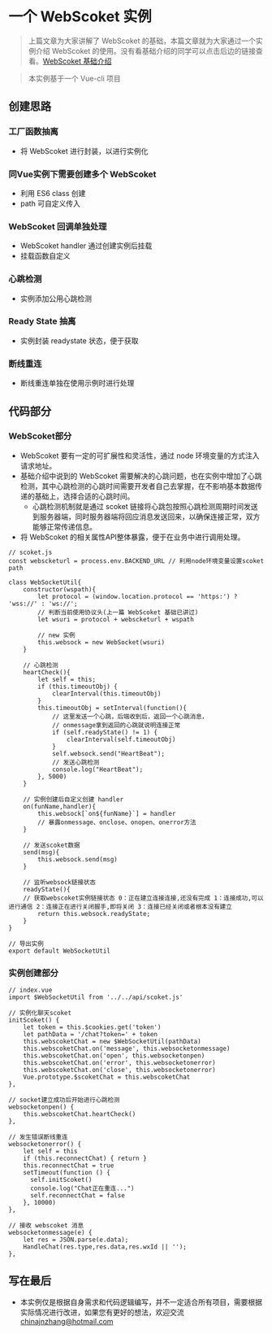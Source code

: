 # 一个 WebScoket 实例

> 上篇文章为大家讲解了 WebScoket 的基础，本篇文章就为大家通过一个实例介绍 WebScoket 的使用。没有看基础介绍的同学可以点击后边的链接查看。[WebScoket 基础介绍](../profiles/webscoket_base.md)

> 本实例基于一个 Vue-cli 项目

## 创建思路
### 工厂函数抽离
* 将 WebScoket 进行封装，以进行实例化

### 同Vue实例下需要创建多个 WebScoket 
* 利用 ES6 class 创建
* path 可自定义传入

### WebScoket 回调单独处理
* WebScoket handler 通过创建实例后挂载
* 挂载函数自定义

### 心跳检测
* 实例添加公用心跳检测

### Ready State 抽离
* 实例封装 readystate 状态，便于获取

### 断线重连
* 断线重连单独在使用示例时进行处理

## 代码部分
### WebScoket部分
* WebScoket 要有一定的可扩展性和灵活性，通过 node 环境变量的方式注入请求地址。
* 基础介绍中说到的 WebScoket 需要解决的心跳问题，也在实例中增加了心跳检测，其中心跳检测的心跳时间需要开发者自己去掌握，在不影响基本数据传递的基础上，选择合适的心跳时间。
	* 心跳检测机制就是通过 scoket 链接将心跳包按照心跳检测周期时间发送到服务器端，同时服务器端将回应消息发送回来，以确保连接正常，双方能够正常传递信息。
* 将 WebScoket 的相关属性API整体暴露，便于在业务中进行调用处理。

```
// scoket.js
const webscketurl = process.env.BACKEND_URL // 利用node环境变量设置scoket path

class WebSocketUtil{
	constructor(wspath){
		let protocol = (window.location.protocol == 'https:') ? 'wss://' : 'ws://';
		// 判断当前使用协议头(上一篇 WebScoket 基础已讲过)
		let wsuri = protocol + webscketurl + wspath

		// new 实例
		this.websock = new WebSocket(wsuri)
	}

	// 心跳检测
	heartCheck(){ 
		let self = this;
		if (this.timeoutObj) {
			clearInterval(this.timeoutObj)
		}
    	this.timeoutObj = setInterval(function(){
      		// 这里发送一个心跳，后端收到后，返回一个心跳消息，
      		// onmessage拿到返回的心跳就说明连接正常
      		if (self.readyState() != 1) {
        		clearInterval(self.timeoutObj)
			}
			self.websock.send("HeartBeat");
			// 发送心跳检测
      		console.log("HeartBeat");
		}, 5000)
  	}

  	// 实例创建后自定义创建 handler
  	on(funName,handler){
		this.websock[`on${funName}`] = handler
		// 暴露onmessage、onclose、onopen、onerror方法
	}
 
	// 发送scoket数据
	send(msg){
		this.websock.send(msg)
	}

	// 监听websock链接状态
	readyState(){
	// 获取webscoket实例链接状态 0：正在建立连接连接,还没有完成 1：连接成功,可以进行通信 2：连接正在进行关闭握手,即将关闭 3：连接已经关闭或者根本没有建立
		return this.websock.readyState;
	}
}

// 导出实例
export default WebSocketUtil
```
 
### 实例创建部分

```
// index.vue
import $WebSocketUtil from '../../api/scoket.js'

// 实例化聊天scoket
initScoket() {
	let token = this.$cookies.get('token')
	let pathData = '/chat?token=' + token
	this.webscoketChat = new $WebSocketUtil(pathData)
	this.webscoketChat.on('message', this.websocketonmessage)
	this.webscoketChat.on('open', this.websocketonpen)
	this.webscoketChat.on('error', this.websocketonerror)
	this.webscoketChat.on('close', this.websocketonerror)
	Vue.prototype.$scoketChat = this.webscoketChat
},

// socket建立成功后开始进行心跳检测
websocketonpen() {
	this.webscoketChat.heartCheck()
},

// 发生错误断线重连
websocketonerror() {
	let self = this
	if (this.reconnectChat) { return }
	this.reconnectChat = true
	setTimeout(function () {
	  self.initScoket()
	  console.log("Chat正在重连...")
	  self.reconnectChat = false
	}, 10000)
},

// 接收 webscoket 消息
websocketonmessage(e) {
	let res = JSON.parse(e.data);
	HandleChat(res.type,res.data,res.wxId || '');
},
```

## 写在最后
* 本实例仅是根据自身需求和代码逻辑编写，并不一定适合所有项目，需要根据实际情况进行改进，如果您有更好的想法，欢迎交流 chinajnzhang@hotmail.com